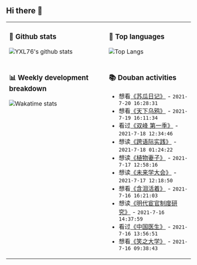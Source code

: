 ## Hi there 👋

<table>
<tr>
<td valign="top" width="54%">

### 🔭 Github stats

![YXL76's github stats](https://github-readme-stats.yxl76.vercel.app/api?username=YXL76&count_private=true&show_icons=true&include_all_commits=true&theme=prussian&line_height=28&disable_animations=true)

</td>

<td valign="top" width="46%">

### 🌱 Top languages

![Top Langs](https://github-readme-stats.yxl76.vercel.app/api/top-langs/?username=YXL76&layout=compact&theme=prussian&langs_count=8&hide=HTML,CSS,SCSS)

</td>
</tr>
<tr>
<td valign="top" width="54%">

### 📊 Weekly development breakdown

![Wakatime stats](https://github-readme-stats.yxl76.vercel.app/api/wakatime?username=YXL76&layout=compact&theme=prussian)


</td>
<td valign="top" width="46%">

### 📚 Douban activities

- 想看[《苏瓜日记》](http://movie.douban.com/subject/35382942/) - `2021-7-20 16:28:31`
- 想看[《天下乌鸦》](http://movie.douban.com/subject/35490651/) - `2021-7-19 16:11:34`
- 看过[《双峰 第一季》](http://movie.douban.com/subject/1295526/) - `2021-7-18 12:34:46`
- 想读[《跨语际实践》](https://book.douban.com/subject/3062072/) - `2021-7-18 01:24:22`
- 想读[《植物妻子》](https://book.douban.com/subject/25816288/) - `2021-7-17 12:58:16`
- 想读[《未来学大会》](https://book.douban.com/subject/35330057/) - `2021-7-17 12:18:50`
- 想看[《含泪活着》](http://movie.douban.com/subject/2342568/) - `2021-7-16 16:21:03`
- 想读[《明代宦官制度研究》](https://book.douban.com/subject/30279103/) - `2021-7-16 14:37:59`
- 看过[《中国医生》](http://movie.douban.com/subject/35087699/) - `2021-7-16 13:56:51`
- 想看[《笑之大学》](http://movie.douban.com/subject/1328665/) - `2021-7-16 09:38:43`

</td>
</tr>
</table>

<!--
**YXL76/YXL76** is a ✨ _special_ ✨ repository because its `README.md` (this file) appears on your GitHub profile.

Here are some ideas to get you started:

- 🔭 I’m currently working on ...
- 🌱 I’m currently learning ...
- 👯 I’m looking to collaborate on ...
- 🤔 I’m looking for help with ...
- 💬 Ask me about ...
- 📫 How to reach me: ...
- 😄 Pronouns: ...
- ⚡ Fun fact: ...
-->
